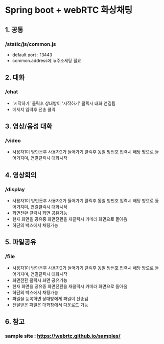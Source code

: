 # Spring boot + webRTC 화상채팅
## 1. 공통
### /static/js/common.js
- default port : 13443
- common.address에 ip주소세팅 필요

## 2. 대화
### /chat
- '시작하기' 클릭후 상대방이 '시작하기' 클릭시 대화 연결됨
- 메세지 입력후 전송 클릭

## 3. 영상/음성 대화
### /video
- 사용자1이 방만든후 사용자2가 들어가기 클릭후 동일 방번호 입력시 해당 방으로 들어가지며, 연결클릭시 대화시작

## 4. 영상회의
### /display
- 사용자1이 방만든후 사용자2가 들어가기 클릭후 동일 방번호 입력시 해당 방으로 들어가지며, 연결클릭시 대화시작
- 화면전환 클릭시 화면 공유가능
- 현재 화면을 공유중 화면전환을 재클릭시 카메라 화면으로 돌아옴
- 하단의 박스에서 채팅가능

## 5. 파일공유
### /file
- 사용자1이 방만든후 사용자2가 들어가기 클릭후 동일 방번호 입력시 해당 방으로 들어가지며, 연결클릭시 대화시작
- 화면전환 클릭시 화면 공유가능
- 현재 화면을 공유중 화면전환을 재클릭시 카메라 화면으로 돌아옴
- 하단의 박스에서 채팅가능
- 파일을 등록하면 상대방에게 파일이 전송됨
- 전달받은 파일은 대화창에서 다운로드 가능

## 6. 참고
### sample site : https://webrtc.github.io/samples/